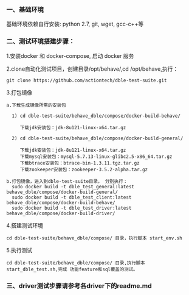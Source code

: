 ### 一、基础环境

基础环境依赖自行安装: python 2.7, git, wget, gcc-c++等

### 二、测试环境搭建步骤：

1.安装docker 和 docker-compose, 启动 docker 服务

2.clone自动化测试项目，创建目录/opt/behave/,cd /opt/behave,执行：

    git clone https://github.com/actiontech/dble-test-suite.git 
    
3.打包镜像

```
a.下载生成镜像所需的安装包
   
  1) cd dble-test-suite/behave_dble/compose/docker-build-behave/ 
  
     下载jdk安装包：jdk-8u121-linux-x64.tar.gz 
     
  2) cd dble-test-suite/behave_dble/compose/docker-build-general/
   
     下载jdk安装包：jdk-8u121-linux-x64.tar.gz 
     下载mysql安装包：mysql-5.7.13-linux-glibc2.5-x86_64.tar.gz  
     下载btrace安装包：btrace-bin-1.3.11.tgz.tar.gz 
     下载zookeeper安装包：zookeeper-3.5.2-alpha.tar.gz 

b.打包镜像，进入到dble-test-suite目录， 分别执行：
  sudo docker build -t dble_test_general:latest  behave_dble/compose/docker-build-general/
  sudo docker build -t dble_test_client:latest   behave_dble/compose/docker-build-behave/
  sudo docker build -t dble_test_driver:latest   behave_dble/compose/docker-build-driver/
```
4.搭建测试环境
```
cd dble-test-suite/behave_dble/compose/ 目录，执行脚本 start_env.sh 
```
5.执行测试
```
cd dble-test-suite/behave_dble/compose/ 目录,执行脚本 start_dble_test.sh,完成 功能feature和sql覆盖的测试。
```
### 三、driver测试步骤请参考各driver下的readme.md
